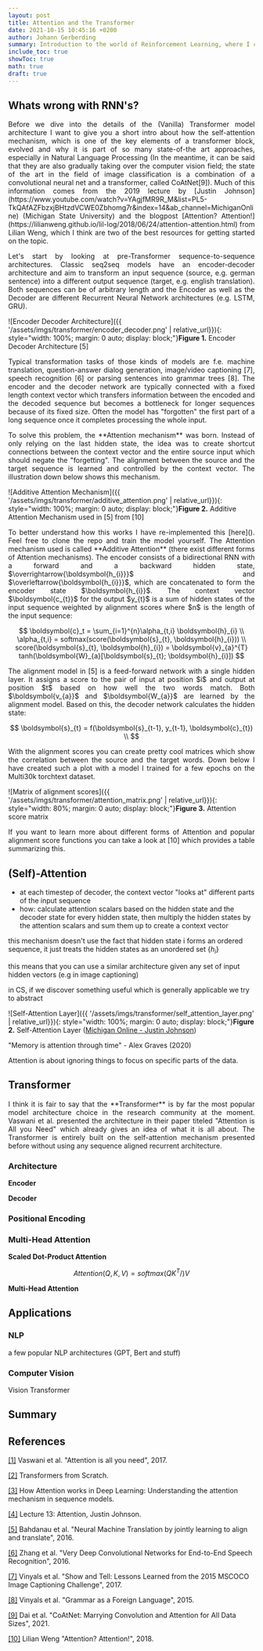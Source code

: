 ```yaml
---
layout: post
title: Attention and the Transformer
date: 2021-10-15 10:45:16 +0200
author: Johann Gerberding
summary: Introduction to the world of Reinforcement Learning, where I cover the basics and some algorithms.
include_toc: true
showToc: true
math: true
draft: true
---
```



## Whats wrong with RNN's?

<p align="justify">
Before we dive into the details of the (Vanilla) Transformer model architecture I want to give you a short intro about how the self-attention mechanism, which is one of the key elements of a transformer block, evolved and why it is part of so many state-of-the art approaches, especially in Natural Language Processing (In the meantime, it can be said that they are also gradually taking over the computer vision field; the state of the art in the field of image classification is a combination of a convolutional neural net and a transformer, called CoAtNet[9]). Much of this information comes from the 2019 lecture by [Justin Johnson](https://www.youtube.com/watch?v=YAgjfMR9R_M&list=PL5-TkQAfAZFbzxjBHtzdVCWE0Zbhomg7r&index=14&ab_channel=MichiganOnline) (Michigan State University) and the blogpost [Attention? Attention!](https://lilianweng.github.io/lil-log/2018/06/24/attention-attention.html) from Lilian Weng, which I think are two of the best resources for getting started on the topic.
</p>

<p align="justify">
Let's start by looking at pre-Transformer sequence-to-sequence architectures. Classic seq2seq models have an encoder-decoder architecture and aim to transform an input sequence (source, e.g. german sentence) into a different output sequence (target, e.g. english translation). Both sequences can be of arbitrary length and the Encoder as well as the Decoder are different Recurrent Neural Network architectures (e.g. LSTM, GRU).
</p>

![Encoder Decoder Architecture]({{ '/assets/imgs/transformer/encoder_decoder.png' | relative_url}}){: style="width: 100%; margin: 0 auto; display: block;"}**Figure 1.** Encoder Decoder Architecture [5]

<p align="justify">
Typical transformation tasks of those kinds of models are f.e. machine translation, question-answer dialog generation, image/video captioning [7], speech recognition [6] or parsing sentences into grammar trees [8]. The encoder and the decoder network are typically connected with a fixed length context vector which transfers information between the encoded and the decoded sequence but becomes a bottleneck for longer sequences because of its fixed size. Often the model has "forgotten" the first part of a long sequence once it completes processing the whole input.
</p>

<p align="justify">
To solve this problem, the **Attention mechanism** was born. Instead of only relying on the last hidden state, the idea was to create shortcut connections between the context vector and the entire source input which should negate the "forgetting". The alignment between the source and the target sequence is learned and controlled by the context vector. The illustration down below shows this mechanism.
</p>

![Additive Attention Mechanism]({{ '/assets/imgs/transformer/additive_attention.png' | relative_url}}){: style="width: 100%; margin: 0 auto; display: block;"}**Figure 2.** Additive Attention Mechanism used in [5] from [10]

<p align="justify">
To better understand how this works I have re-implemented this [here](). Feel free to clone the repo and train the model yourself. The Attention mechanism used is called **Additive Attention** (there exist different forms of Attention mechanisms). The encoder consists of a bidirectional RNN with a forward and a backward hidden state, $\overrightarrow{\boldsymbol{h_{i}}}$ and $\overleftarrow{\boldsymbol{h_{i}}}$, which are concatenated to form the encoder state $\boldsymbol{h_{i}}$. The context vector $\boldsymbol{c_{t}}$ for the output $y_{t}$ is a sum of hidden states of the input sequence weighted by alignment scores where $n$ is the length of the input sequence:
</p>
<p align="center">
$$
\boldsymbol{c}_t = \sum_{i=1}^{n}\alpha_{t,i} \boldsymbol{h}_{i} \\
\alpha_{t,i} = softmax(score(\boldsymbol{s}_{t}, \boldsymbol{h}_{i})) \\
score(\boldsymbol{s}_{t}, \boldsymbol{h}_{i}) = \boldsymbol{v}_{a}^{T} tanh(\boldsymbol{W}_{a}[\boldsymbol{s}_{t}; \boldsymbol{h}_{i}])
$$
</p>
<p align="justify">
The alignment model in [5] is a feed-forward network with a single hidden layer. It assigns a score to the pair of input at position $i$ and output at position $t$ based on how well the two words match. Both $\boldsymbol{v_{a}}$ and $\boldsymbol{W_{a}}$ are learned by the alignment model. Based on this, the decoder network calculates the hidden state:
</p>
<p align="center">
$$
\boldsymbol{s}_{t} = f(\boldsymbol{s}_{t-1}, y_{t-1}, \boldsymbol{c}_{t}) \\
$$
</p>
<p align="justify">
With the alignment scores you can create pretty cool matrices which show the correlation between the source and the target words. Down below I have created such a plot with a model I trained for a few epochs on the Multi30k torchtext dataset.
</p>

![Matrix of alignment scores]({{ '/assets/imgs/transformer/attention_matrix.png' | relative_url}}){: style="width: 80%; margin: 0 auto; display: block;"}**Figure 3.** Attention score matrix

<p align="justify">
If you want to learn more about different forms of Attention and popular alignment score functions you can take a look at [10] which provides a table summarizing this.
</p>

## (Self)-Attention

- at each timestep of decoder, the context vector "looks at" different parts of the input sequence
- how: calculate attention scalars based on the hidden state and the decoder state for every hidden state, then multiply the hidden states by the attention scalars and sum them up to create a context vector

this mechanism doesn't use the fact that hidden state i forms an ordered sequence, it just treats the hidden states as an unordered set $\{h_{i}\}$ 

this means that you can use a similar architecture given any set of input hidden vectors (e.g in image captioning)

in CS, if we discover something useful which is generally applicable we try to abstract


![Self-Attention Layer]({{ '/assets/imgs/transformer/self_attention_layer.png' | relative_url}}){: style="width: 100%; margin: 0 auto; display: block;"}**Figure 2.** Self-Attention Layer ([Michigan Online - Justin Johnson](https://www.youtube.com/watch?v=YAgjfMR9R_M&list=PL5-TkQAfAZFbzxjBHtzdVCWE0Zbhomg7r&index=14&ab_channel=MichiganOnline)) 


"Memory is attention through time" - Alex Graves (2020)

Attention is about ignoring things to focus on specific parts of the data.

## Transformer

<p align="justify">
I think it is fair to say that the **Transformer** is by far the most popular model architecture choice in the research community at the moment. Vaswani et al. presented the architecture in their paper titeled "Attention is All you Need" which already gives an idea of what it is all about. The Transformer is entirely built on the self-attention mechanism presented before without using any sequence aligned recurrent architecture.
</p>

### Architecture

**Encoder**


**Decoder**


### Positional Encoding


### Multi-Head Attention


**Scaled Dot-Product Attention**

$$
Attention(Q,K,V) = softmax(QK^{T}/)V
$$

**Multi-Head Attention**


## Applications

### NLP

a few popular NLP architectures (GPT, Bert and stuff)

### Computer  Vision

Vision Transformer

## Summary


## References

[[1]](https://arxiv.org/pdf/1706.03762.pdf) Vaswani et al. "Attention is all you need", 2017.

[[2]](http://peterbloem.nl/blog/transformers) Transformers from Scratch.

[[3]](https://theaisummer.com/attention/) How Attention works in Deep Learning: Understanding the attention mechanism in sequence models.

[[4]](https://www.youtube.com/watch?v=YAgjfMR9R_M&list=PL5-TkQAfAZFbzxjBHtzdVCWE0Zbhomg7r&index=14&ab_channel=MichiganOnline) Lecture 13: Attention, Justin Johnson.

[[5]](https://arxiv.org/pdf/1409.0473.pdf) Bahdanau et al. "Neural Machine Translation by jointly learning to align and translate", 2016.

[[6]](https://arxiv.org/pdf/1610.03022.pdf) Zhang et al. "Very Deep Convolutional Networks for End-to-End Speech Recognition", 2016.

[[7]](https://ieeexplore.ieee.org/stamp/stamp.jsp?tp=&arnumber=7505636) Vinyals et al. "Show and Tell: Lessons Learned from the 2015 MSCOCO Image Captioning Challenge", 2017.

[[8]](https://proceedings.neurips.cc/paper/2015/file/277281aada22045c03945dcb2ca6f2ec-Paper.pdf) Vinyals et al. "Grammar as a Foreign Language", 2015.

[[9]](https://arxiv.org/pdf/2106.04803v2.pdf) Dai et al. "CoAtNet: Marrying Convolution and Attention for All Data Sizes", 2021.

[[10]](https://lilianweng.github.io/lil-log/2018/06/24/attention-attention.html) Lilian Weng "Attention? Attention!", 2018.